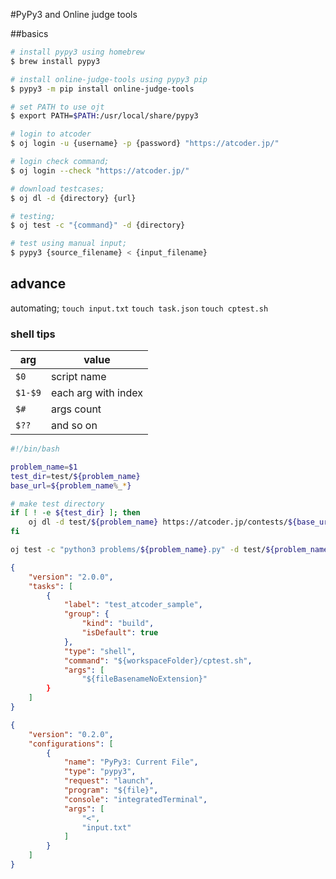 #PyPy3 and Online judge tools

##basics

```bash
# install pypy3 using homebrew
$ brew install pypy3

# install online-judge-tools using pypy3 pip
$ pypy3 -m pip install online-judge-tools

# set PATH to use ojt
$ export PATH=$PATH:/usr/local/share/pypy3

# login to atcoder
$ oj login -u {username} -p {password} "https://atcoder.jp/"

# login check command;
$ oj login --check "https://atcoder.jp/"

# download testcases;
$ oj dl -d {directory} {url}

# testing;
$ oj test -c "{command}" -d {directory}

# test using manual input;
$ pypy3 {source_filename} < {input_filename}
```

## advance

automating;
`touch input.txt`
`touch task.json`
`touch cptest.sh`

### shell tips

|arg|value|
|--|--|
|`$0`|script name|
|`$1-$9`|each arg with index|
|`$#`|args count|
|`$??`|and so on|



```sh
#!/bin/bash

problem_name=$1
test_dir=test/${problem_name}
base_url=${problem_name%_*}

# make test directory
if [ ! -e ${test_dir} ]; then
    oj dl -d test/${problem_name} https://atcoder.jp/contests/${base_url}/tasks/${problem_name//-/_}
fi

oj test -c "python3 problems/${problem_name}.py" -d test/${problem_name}
```


```json
{
    "version": "2.0.0",
    "tasks": [
        {
            "label": "test_atcoder_sample",
            "group": {
                "kind": "build",
                "isDefault": true
            },
            "type": "shell",
            "command": "${workspaceFolder}/cptest.sh",
            "args": [
                "${fileBasenameNoExtension}"
        }
    ]
}
```
```json
{
    "version": "0.2.0",
    "configurations": [
        {
            "name": "PyPy3: Current File",
            "type": "pypy3",
            "request": "launch",
            "program": "${file}",
            "console": "integratedTerminal",
            "args": [
                "<",
                "input.txt"
            ]
        }
    ]
}
```
